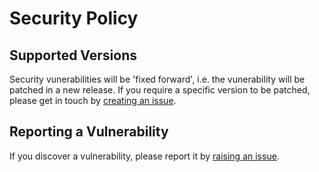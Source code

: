 # Security Policy

## Supported Versions

Security vunerabilities will be 'fixed forward', i.e. the vunerability will be patched in a new release.
If you require a specific version to be patched, please get in touch by [creating an issue](issues/new).

## Reporting a Vulnerability

If you discover a vulnerability, please report it by [raising an issue](issues/new).


